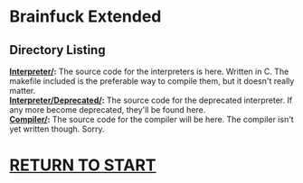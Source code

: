 # Brainfuck Extended

## Directory Listing
**[Interpreter/](Interpreter/):** The source code for the interpreters is here. Written in C. The makefile included is the preferable way to compile them, but it doesn't really matter.<br>
**[Interpreter/Deprecated/](Interpreter/Deprecated):** The source code for the deprecated interpreter. If any more become deprecated, they'll be found here. <br>
**[Compiler/](Compiler/):** The source code for the compiler will be here. The compiler isn't yet written though. Sorry.<br>

# [RETURN TO START](https://github.com/CoralRocker/BF-Extended)
